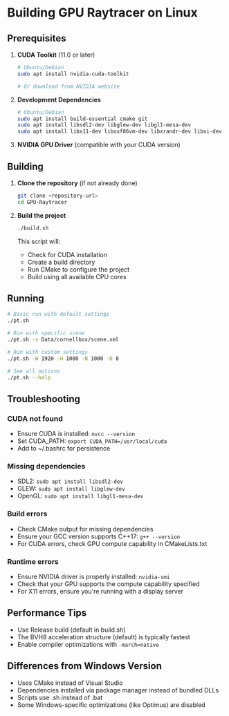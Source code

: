 # Building GPU Raytracer on Linux

## Prerequisites

1. **CUDA Toolkit** (11.0 or later)
   ```bash
   # Ubuntu/Debian
   sudo apt install nvidia-cuda-toolkit
   
   # Or download from NVIDIA website
   ```

2. **Development Dependencies**
   ```bash
   # Ubuntu/Debian
   sudo apt install build-essential cmake git
   sudo apt install libsdl2-dev libglew-dev libgl1-mesa-dev
   sudo apt install libx11-dev libxxf86vm-dev libxrandr-dev libxi-dev libxinerama-dev libxcursor-dev
   ```

3. **NVIDIA GPU Driver** (compatible with your CUDA version)

## Building

1. **Clone the repository** (if not already done)
   ```bash
   git clone <repository-url>
   cd GPU-Raytracer
   ```

2. **Build the project**
   ```bash
   ./build.sh
   ```

   This script will:
   - Check for CUDA installation
   - Create a build directory
   - Run CMake to configure the project
   - Build using all available CPU cores

## Running

```bash
# Basic run with default settings
./pt.sh

# Run with specific scene
./pt.sh -s Data/cornellbox/scene.xml

# Run with custom settings
./pt.sh -W 1920 -H 1080 -N 1000 -b 8

# See all options
./pt.sh --help
```

## Troubleshooting

### CUDA not found
- Ensure CUDA is installed: `nvcc --version`
- Set CUDA_PATH: `export CUDA_PATH=/usr/local/cuda`
- Add to ~/.bashrc for persistence

### Missing dependencies
- SDL2: `sudo apt install libsdl2-dev`
- GLEW: `sudo apt install libglew-dev`
- OpenGL: `sudo apt install libgl1-mesa-dev`

### Build errors
- Check CMake output for missing dependencies
- Ensure your GCC version supports C++17: `g++ --version`
- For CUDA errors, check GPU compute capability in CMakeLists.txt

### Runtime errors
- Ensure NVIDIA driver is properly installed: `nvidia-smi`
- Check that your GPU supports the compute capability specified
- For X11 errors, ensure you're running with a display server

## Performance Tips

- Use Release build (default in build.sh)
- The BVH8 acceleration structure (default) is typically fastest
- Enable compiler optimizations with `-march=native`

## Differences from Windows Version

- Uses CMake instead of Visual Studio
- Dependencies installed via package manager instead of bundled DLLs
- Scripts use .sh instead of .bat
- Some Windows-specific optimizations (like Optimus) are disabled